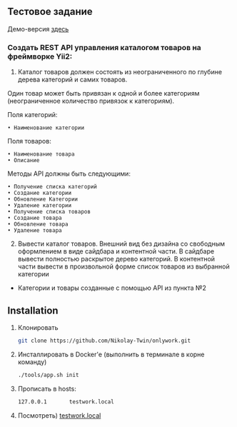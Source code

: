 
## Тестовое задание
Демо-версия [здесь](http://rest.inkz.ru)

### Создать REST API управления каталогом товаров на фреймворке Yii2:

1. Каталог товаров должен состоять из неограниченного по глубине дерева категорий и самих товаров.

 Один товар может быть привязан к одной и более категориям (неограниченное количество привязок к категориям).
 
Поля категорий:

    • Наименование категории
	
 
Поля товаров:

    • Наименование товара
    • Описание	

Методы API должны быть следующими:

    • Получение списка категорий
    • Создание категории
    • Обновление Категории
    • Удаление категории
    • Получение списка товаров
    • Создание товара
    • Обновление товара
    • Удаление товара

2. Вывести каталог товаров. 
Внешний вид без дизайна со свободным оформлением в виде сайдбара и контентной части. 
В сайдбаре вывести полностью раскрытое дерево категорий.
В контентной части вывести в произвольной форме список товаров из выбранной категории
* Категории и товары созданные с помощью API из пункта №2

## Installation

1. Клонировать
   ```sh
   git clone https://github.com/Nikolay-Twin/onlywork.git
   ```
2. Инсталлировать в Docker'e (выполнить в терминале в корне команду)
   ```sh
   ./tools/app.sh init
   ```

3. Прописать в hosts:
   ```sh
   127.0.0.1       testwork.local
   ```
4. Посмотреть)  [testwork.local](http://testwork.local)




